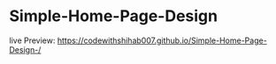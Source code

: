 # Simple-Home-Page-Design
live Preview: https://codewithshihab007.github.io/Simple-Home-Page-Design-/
